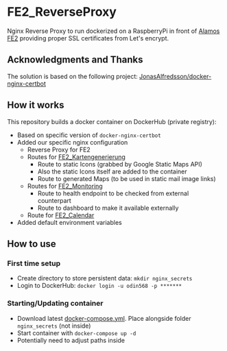 # FE2_ReverseProxy
Nginx Reverse Proxy to run dockerized on a RaspberryPi in front of [Alamos FE2](https://www.alamos-gmbh.com/service/fe2/) providing proper SSL certificates from Let's encrypt.

## Acknowledgments and Thanks
The solution is based on the following project: [JonasAlfredsson/docker-nginx-certbot](https://github.com/JonasAlfredsson/docker-nginx-certbot)  

## How it works
This repository builds a docker container on DockerHub (private registry):
* Based on specific version of ```docker-nginx-certbot```
* Added our specific nginx configuration
  *  Reverse Proxy for FE2
  *  Routes for [FE2_Kartengenerierung](https://github.com/FFW-Baudenbach/FE2_Kartengenerierung)  
     * Route to static Icons (grabbed by Google Static Maps API)
     * Also the static Icons itself are added to the container
     * Route to generated Maps (to be used in static mail image links)
  *  Routes for [FE2_Monitoring](https://github.com/FFW-Baudenbach/FE2_Monitoring)
      * Route to health endpoint to be checked from external counterpart
      * Route to dashboard to make it available externally
  *  Route for [FE2_Calendar](https://github.com/FFW-Baudenbach/FE2_Calendar)
* Added default environment variables

## How to use
### First time setup
* Create directory to store persistent data: ```mkdir nginx_secrets```
* Login to DockerHub: ```docker login -u odin568 -p *******```
### Starting/Updating container
* Download latest [docker-compose.yml](https://github.com/odin568/FE2_ReverseProxy/releases). Place alongside folder ```nginx_secrets``` (not inside)
* Start container with ```docker-compose up -d```
* Potentially need to adjust paths inside
